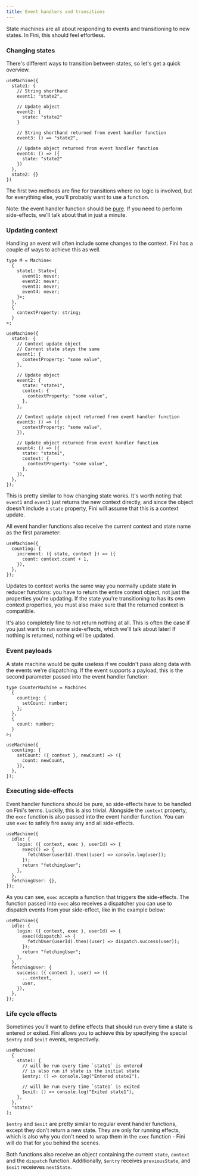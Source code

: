 ```yaml
---
title: Event handlers and transitions
---
```


State machines are all about responding to events and transitioning to new states. In Fini, this should feel effortless.

### Changing states

There's different ways to transition between states, so let's get a quick overview.

```tsx
useMachine({
  state1: {
    // String shorthand
    event1: "state2",

    // Update object
    event2: {
      state: "state2"
    }

    // String shorthand returned from event handler function
    event3: () => "state2",

    // Update object returned from event handler function
    event4: () => ({
      state: "state2"
    })
  },
  state2: {}
})
```

The first two methods are fine for transitions where no logic is involved, but for everything else, you'll probably want to use a function.

Note: the event handler function should be [pure](https://en.wikipedia.org/wiki/Pure_function). If you need to perform side-effects, we'll talk about that in just a minute.

### Updating context

Handling an event will often include some changes to the context. Fini has a couple of ways to achieve this as well.

```tsx
type M = Machine<
  {
    state1: State<{
      event1: never;
      event2: never;
      event3: never;
      event4: never;
    }>;
  },
  {
    contextProperty: string;
  }
>;

useMachine({
  state1: {
    // Context update object
    // Current state stays the same
    event1: {
      contextProperty: "some value",
    },

    // Update object
    event2: {
      state: "state1",
      context: {
        contextProperty: "some value",
      },
    },

    // Context update object returned from event handler function
    event3: () => ({
      contextProperty: "some value",
    }),

    // Update object returned from event handler function
    event4: () => ({
      state: "state1",
      context: {
        contextProperty: "some value",
      },
    }),
  },
});
```

This is pretty similar to how changing state works. It's worth noting that `event1` and `event3` just returns the new context directly, and since the object doesn't include a `state` property, Fini will assume that this is a context update.

All event handler functions also receive the current context and state name as the first parameter:

```tsx
useMachine({
  counting: {
    increment: ({ state, context }) => ({
      count: context.count + 1,
    }),
  },
});
```

Updates to context works the same way you normally update state in reducer functions: you have to return the entire context object, not just the properties you're updating. If the state you're transitioning to has its own context properties, you must also make sure that the returned context is compatible.

It's also completely fine to not return nothing at all. This is often the case if you just want to run some side-effects, which we'll talk about later! If nothing is returned, nothing will be updated.

### Event payloads

A state machine would be quite useless if we couldn't pass along data with the events we're dispatching. If the event supports a payload, this is the second parameter passed into the event handler function:

```tsx
type CounterMachine = Machine<
  {
    counting: {
      setCount: number;
    };
  },
  {
    count: number;
  }
>;

useMachine({
  counting: {
    setCount: ({ context }, newCount) => ({
      count: newCount,
    }),
  },
});
```

### Executing side-effects

Event handler functions should be pure, so side-effects have to be handled on Fini's terms. Luckily, this is also trivial. Alongside the `context` property, the `exec` function is also passed into the event handler function. You can use `exec` to safely fire away any and all side-effects.

```tsx
useMachine({
  idle: {
    login: ({ context, exec }, userId) => {
      exec(() => {
        fetchUser(userId).then((user) => console.log(user));
      });
      return "fetchingUser";
    },
  },
  fetchingUser: {},
});
```

As you can see, `exec` accepts a function that triggers the side-effects. The function passed into `exec` also receives a dispatcher you can use to dispatch events from your side-effect, like in the example below:

```tsx
useMachine({
  idle: {
    login: ({ context, exec }, userId) => {
      exec((dispatch) => {
        fetchUser(userId).then((user) => dispatch.success(user));
      });
      return "fetchingUser";
    },
  },
  fetchingUser: {
    success: ({ context }, user) => ({
      ...context,
      user,
    }),
  },
});
```

### Life cycle effects

Sometimes you'll want to define effects that should run every time a state is entered or exited. Fini allows you to achieve this by specifying the special `$entry` and `$exit` events, respectively.

```tsx
useMachine(
  {
    state1: {
      // will be run every time `state1` is entered
      // is also run if state is the initial state
      $entry: () => console.log("Entered state1"),

      // will be run every time `state1` is exited
      $exit: () => console.log("Exited state1"),
    },
  },
  "state1"
);
```

`$entry` and `$exit` are pretty similar to regular event handler functions, except they don't return a new state. They are only for running effects, which is also why you don't need to wrap them in the `exec` function - Fini will do that for you behind the scenes.

Both functions also receive an object containing the current `state`, `context` and the `dispatch` function. Additionally, `$entry` receives `previousState`, and `$exit` receieves `nextState`.
